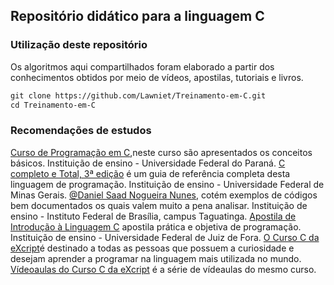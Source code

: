 ## Repositório didático para a linguagem C

### Utilização deste repositório

Os algoritmos aqui compartilhados foram elaborado a partir dos conhecimentos obtidos por meio de vídeos, apostilas, tutoriais e livros. 

```markdown
git clone https://github.com/Lawniet/Treinamento-em-C.git
cd Treinamento-em-C
```

### Recomendações de estudos

[Curso de Programação em C](http://www2.dcc.ufmg.br/disciplinas/pc/source/introducao_c_renatocm_deeufmg.pdf),neste curso são apresentados os conceitos básicos. Instituição de ensino - Universidade Federal do Paraná.
[C completo e Total, 3ª edição](http://www.inf.ufpr.br/lesoliveira/download/c-completo-total.pdf) é um guia de referência completa desta linguagem de programação. Instituição de ensino - Universidade Federal de Minas Gerais.
[@Daniel Saad Nogueira Nunes](https://github.com/danielsaad/PC1-IFB-CC), cotém exemplos de códigos bem documentados os quais valem muito a pena analisar. Instituição de ensino - Instituto Federal de Brasília, campus Taguatinga.
[Apostila de Introdução à Linguagem C](http://www.ufjf.br/petcivil/files/2009/02/Apostila-de-Introdu%C3%A7%C3%A3o-%C3%A0-Linguagem-C.pdf) apostila prática e objetiva de programação. Instituição de ensino - Universidade Federal de Juiz de Fora.
[O Curso C da eXcript](http://excript.com/curso-c.html)é destinado a todas as pessoas que possuem a curiosidade e desejam aprender a programar na linguagem mais utilizada no mundo.
[Vídeoaulas do Curso C da eXcript](https://www.youtube.com/watch?v=FH7YrE0RjWE&list=PLesCEcYj003SwVdufCQM5FIbrOd0GG1M4) é a série de vídeaulas do mesmo curso.
